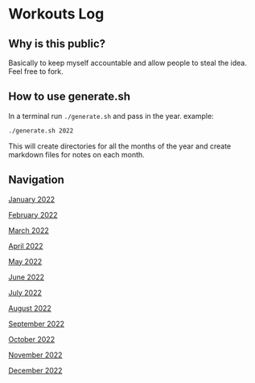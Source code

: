 # Workouts Log

## Why is this public?

Basically to keep myself accountable and allow people to steal the idea. Feel free to fork.

## How to use generate.sh

In a terminal run `./generate.sh` and pass in the year. example:

``` sh
./generate.sh 2022
```

This will create directories for all the months of the year and create markdown files for notes on each month.

## Navigation

[January 2022](January2022)

[February 2022](February2022)

[March 2022](March2022)

[April 2022](April2022)

[May 2022](May2022)

[June 2022](June2022)

[July 2022](July2022)

[August 2022](August2022)

[September 2022](September2022)

[October 2022](October2022)

[November 2022](November2022)

[December 2022](December2022)
